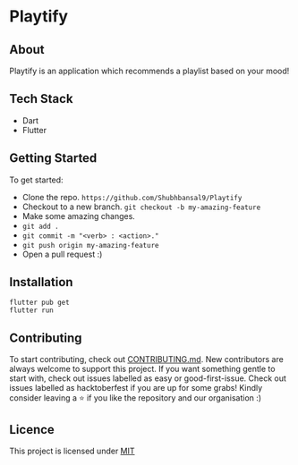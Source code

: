 # Playtify

## About

Playtify is an application which recommends a playlist based on your mood!

## Tech Stack

- Dart
- Flutter

## Getting Started

To get started:

- Clone the repo.
  `https://github.com/Shubhbansal9/Playtify`
- Checkout to a new branch.
  `git checkout -b my-amazing-feature`
- Make some amazing changes.
- `git add .`
- `git commit -m "<verb> : <action>."`
- `git push origin my-amazing-feature`
- Open a pull request :)

## Installation

```shell
flutter pub get
flutter run
```

## Contributing

To start contributing, check out [CONTRIBUTING.md](https://github.com/Shubhbansal9/Playtify/CONTRIBUTING.md). New contributors are always welcome to support this project. If you want something gentle to start with, check out issues labelled as easy or good-first-issue. Check out issues labelled as hacktoberfest if you are up for some grabs! Kindly consider leaving a ⭐ if you like the repository and our organisation :)

## Licence ##  
This project is licensed under [MIT](https://github.com/Shubhbansal9/Playtify/blob/master/LICENSE)
